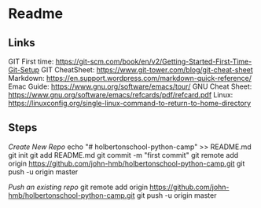 # Readme
## Links
GIT First time:  https://git-scm.com/book/en/v2/Getting-Started-First-Time-Git-Setup
GIT CheatSheet: https://www.git-tower.com/blog/git-cheat-sheet 
Markdown: https://en.support.wordpress.com/markdown-quick-reference/  
Emac Guide: https://www.gnu.org/software/emacs/tour/ 
GNU Cheat Sheet:  https://www.gnu.org/software/emacs/refcards/pdf/refcard.pdf 
Linux: https://linuxconfig.org/single-linux-command-to-return-to-home-directory 

## Steps
*Create New Repo*
echo "# holbertonschool-python-camp" >> README.md
git init
git add README.md
git commit -m "first commit"
git remote add origin https://github.com/john-hmb/holbertonschool-python-camp.git
git push -u origin master

*Push an existing repo*
git remote add origin https://github.com/john-hmb/holbertonschool-python-camp.git
git push -u origin master
